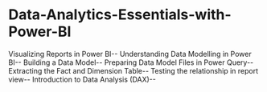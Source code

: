 # Data-Analytics-Essentials-with-Power-BI
Visualizing Reports in Power BI--
Understanding Data Modelling in Power BI--
Building a Data Model--
Preparing Data Model Files in Power Query--
Extracting the Fact and Dimension Table--
Testing the relationship in report view--
Introduction to Data Analysis (DAX)--

